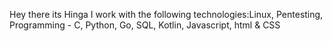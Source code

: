 Hey there its Hinga
I work with the following technologies:Linux,
                                       Pentesting,
                                       Programming - C, Python, Go, SQL, Kotlin, Javascript, html & CSS
